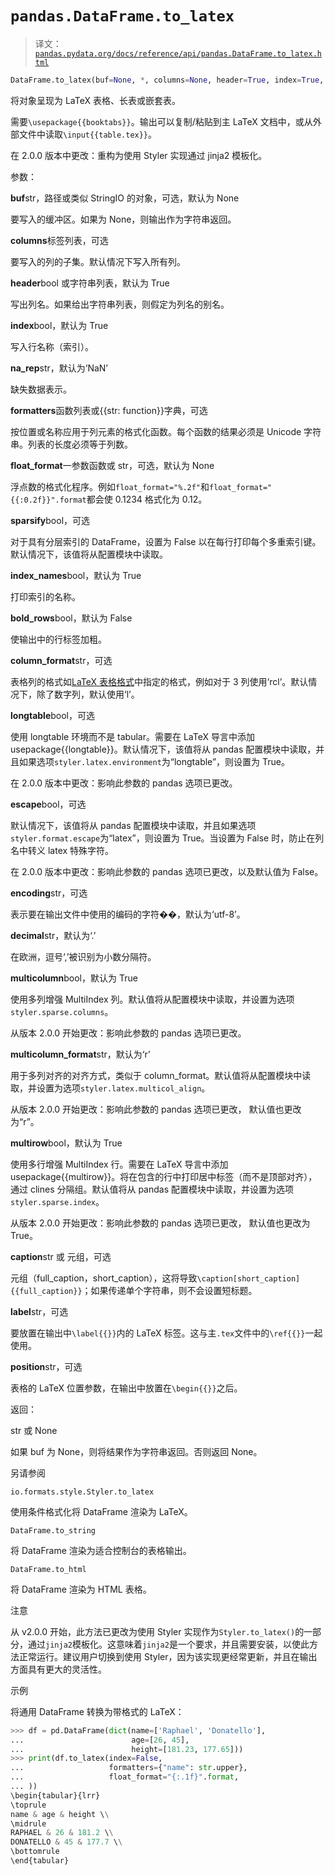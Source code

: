 # `pandas.DataFrame.to_latex`

> 译文：[`pandas.pydata.org/docs/reference/api/pandas.DataFrame.to_latex.html`](https://pandas.pydata.org/docs/reference/api/pandas.DataFrame.to_latex.html)

```py
DataFrame.to_latex(buf=None, *, columns=None, header=True, index=True, na_rep='NaN', formatters=None, float_format=None, sparsify=None, index_names=True, bold_rows=False, column_format=None, longtable=None, escape=None, encoding=None, decimal='.', multicolumn=None, multicolumn_format=None, multirow=None, caption=None, label=None, position=None)
```

将对象呈现为 LaTeX 表格、长表或嵌套表。

需要`\usepackage{{booktabs}}`。输出可以复制/粘贴到主 LaTeX 文档中，或从外部文件中读取`\input{{table.tex}}`。

在 2.0.0 版本中更改：重构为使用 Styler 实现通过 jinja2 模板化。

参数：

**buf**str，路径或类似 StringIO 的对象，可选，默认为 None

要写入的缓冲区。如果为 None，则输出作为字符串返回。

**columns**标签列表，可选

要写入的列的子集。默认情况下写入所有列。

**header**bool 或字符串列表，默认为 True

写出列名。如果给出字符串列表，则假定为列名的别名。

**index**bool，默认为 True

写入行名称（索引）。

**na_rep**str，默认为‘NaN’

缺失数据表示。

**formatters**函数列表或{{str: function}}字典，可选

按位置或名称应用于列元素的格式化函数。每个函数的结果必须是 Unicode 字符串。列表的长度必须等于列数。

**float_format**一参数函数或 str，可选，默认为 None

浮点数的格式化程序。例如`float_format="%.2f"`和`float_format="{{:0.2f}}".format`都会使 0.1234 格式化为 0.12。

**sparsify**bool，可选

对于具有分层索引的 DataFrame，设置为 False 以在每行打印每个多重索引键。默认情况下，该值将从配置模块中读取。

**index_names**bool，默认为 True

打印索引的名称。

**bold_rows**bool，默认为 False

使输出中的行标签加粗。

**column_format**str，可选

表格列的格式如[LaTeX 表格格式](https://en.wikibooks.org/wiki/LaTeX/Tables)中指定的格式，例如对于 3 列使用‘rcl’。默认情况下，除了数字列，默认使用‘l’。

**longtable**bool，可选

使用 longtable 环境而不是 tabular。需要在 LaTeX 导言中添加 usepackage{{longtable}}。默认情况下，该值将从 pandas 配置模块中读取，并且如果选项`styler.latex.environment`为“longtable”，则设置为 True。

在 2.0.0 版本中更改：影响此参数的 pandas 选项已更改。

**escape**bool，可选

默认情况下，该值将从 pandas 配置模块中读取，并且如果选项`styler.format.escape`为“latex”，则设置为 True。当设置为 False 时，防止在列名中转义 latex 特殊字符。

在 2.0.0 版本中更改：影响此参数的 pandas 选项已更改，以及默认值为 False。

**encoding**str，可选

表示要在输出文件中使用的编码的字符��，默认为‘utf-8’。

**decimal**str，默认为‘.’

在欧洲，逗号‘,’被识别为小数分隔符。

**multicolumn**bool，默认为 True

使用多列增强 MultiIndex 列。默认值将从配置模块中读取，并设置为选项`styler.sparse.columns`。

从版本 2.0.0 开始更改：影响此参数的 pandas 选项已更改。

**multicolumn_format**str，默认为‘r’

用于多列对齐的对齐方式，类似于 column_format。默认值将从配置模块中读取，并设置为选项`styler.latex.multicol_align`。

从版本 2.0.0 开始更改：影响此参数的 pandas 选项已更改， 默认值也更改为“r”。

**multirow**bool，默认为 True

使用多行增强 MultiIndex 行。需要在 LaTeX 导言中添加 usepackage{{multirow}}。将在包含的行中打印居中标签（而不是顶部对齐），通过 clines 分隔组。默认值将从 pandas 配置模块中读取，并设置为选项`styler.sparse.index`。

从版本 2.0.0 开始更改：影响此参数的 pandas 选项已更改， 默认值也更改为 True。

**caption**str 或 元组，可选

元组（full_caption，short_caption），这将导致`\caption[short_caption]{{full_caption}}`；如果传递单个字符串，则不会设置短标题。

**label**str，可选

要放置在输出中`\label{{}}`内的 LaTeX 标签。这与主`.tex`文件中的`\ref{{}}`一起使用。

**position**str，可选

表格的 LaTeX 位置参数，在输出中放置在`\begin{{}}`之后。

返回：

str 或 None

如果 buf 为 None，则将结果作为字符串返回。否则返回 None。

另请参阅

`io.formats.style.Styler.to_latex`

使用条件格式化将 DataFrame 渲染为 LaTeX。

`DataFrame.to_string`

将 DataFrame 渲染为适合控制台的表格输出。

`DataFrame.to_html`

将 DataFrame 渲染为 HTML 表格。

注意

从 v2.0.0 开始，此方法已更改为使用 Styler 实现作为`Styler.to_latex()`的一部分，通过`jinja2`模板化。这意味着`jinja2`是一个要求，并且需要安装，以使此方法正常运行。建议用户切换到使用 Styler，因为该实现更经常更新，并且在输出方面具有更大的灵活性。

示例

将通用 DataFrame 转换为带格式的 LaTeX：

```py
>>> df = pd.DataFrame(dict(name=['Raphael', 'Donatello'],
...                        age=[26, 45],
...                        height=[181.23, 177.65]))
>>> print(df.to_latex(index=False,
...                   formatters={"name": str.upper},
...                   float_format="{:.1f}".format,
... ))  
\begin{tabular}{lrr}
\toprule
name & age & height \\
\midrule
RAPHAEL & 26 & 181.2 \\
DONATELLO & 45 & 177.7 \\
\bottomrule
\end{tabular} 
```
